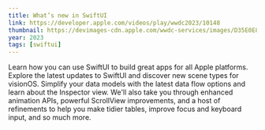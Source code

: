 ```yaml
---
title: What’s new in SwiftUI
link: https://developer.apple.com/videos/play/wwdc2023/10148
thumbnail: https://devimages-cdn.apple.com/wwdc-services/images/D35E0E85-CCB6-41A1-B227-7995ECD83ED5/8205/8205_wide_250x141_2x.jpg
year: 2023
tags: [swiftui]
---
```


Learn how you can use SwiftUI to build great apps for all Apple platforms. Explore the latest updates to SwiftUI and discover new scene types for visionOS. Simplify your data models with the latest data flow options and learn about the Inspector view. We'll also take you through enhanced animation APIs, powerful ScrollView improvements, and a host of refinements to help you make tidier tables, improve focus and keyboard input, and so much more.
